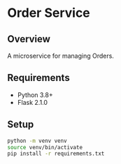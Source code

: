 # Order Service

## Overview

A microservice for managing Orders.

## Requirements

- Python 3.8+
- Flask 2.1.0

## Setup

```bash
python -m venv venv
source venv/bin/activate
pip install -r requirements.txt
